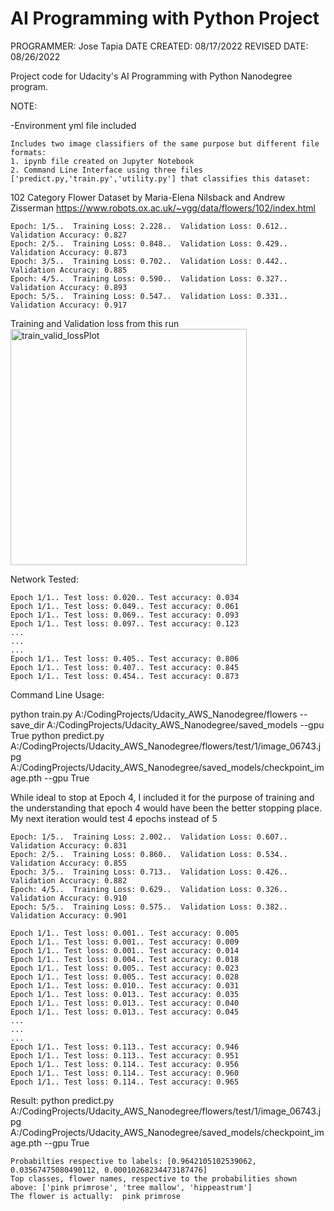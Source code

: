 # AI Programming with Python Project


PROGRAMMER: Jose Tapia
DATE CREATED: 08/17/2022
REVISED DATE: 08/26/2022

Project code for Udacity's AI Programming with Python Nanodegree program. 


NOTE:

-Environment yml file included
```
Includes two image classifiers of the same purpose but different file formats:
1. ipynb file created on Jupyter Notebook
2. Command Line Interface using three files ['predict.py,'train.py','utility.py'] that classifies this dataset:
```
102 Category Flower Dataset
by Maria-Elena Nilsback and Andrew Zisserman
https://www.robots.ox.ac.uk/~vgg/data/flowers/102/index.html


```
Epoch: 1/5..  Training Loss: 2.228..  Validation Loss: 0.612..  Validation Accuracy: 0.827
Epoch: 2/5..  Training Loss: 0.848..  Validation Loss: 0.429..  Validation Accuracy: 0.873
Epoch: 3/5..  Training Loss: 0.702..  Validation Loss: 0.442..  Validation Accuracy: 0.885
Epoch: 4/5..  Training Loss: 0.590..  Validation Loss: 0.327..  Validation Accuracy: 0.893
Epoch: 5/5..  Training Loss: 0.547..  Validation Loss: 0.331..  Validation Accuracy: 0.917
```
Training and Validation loss from this run
<img width="378" alt="train_valid_lossPlot" src="https://user-images.githubusercontent.com/22277499/187011858-33637d60-7125-45a9-9422-c46c29541956.png">



Network Tested:
```
Epoch 1/1.. Test loss: 0.020.. Test accuracy: 0.034
Epoch 1/1.. Test loss: 0.049.. Test accuracy: 0.061
Epoch 1/1.. Test loss: 0.069.. Test accuracy: 0.093
Epoch 1/1.. Test loss: 0.097.. Test accuracy: 0.123
...
...
...
Epoch 1/1.. Test loss: 0.405.. Test accuracy: 0.806
Epoch 1/1.. Test loss: 0.407.. Test accuracy: 0.845
Epoch 1/1.. Test loss: 0.454.. Test accuracy: 0.873
```

Command Line Usage:

python train.py A:/CodingProjects/Udacity_AWS_Nanodegree/flowers --save_dir A:/CodingProjects/Udacity_AWS_Nanodegree/saved_models  --gpu True 
python predict.py A:/CodingProjects/Udacity_AWS_Nanodegree/flowers/test/1/image_06743.jpg  A:/CodingProjects/Udacity_AWS_Nanodegree/saved_models/checkpoint_image.pth --gpu True 



While ideal to stop at Epoch 4, I included it for the purpose of training and the understanding that epoch 4 would have been the better stopping place.
My next iteration would test 4 epochs instead of 5 
```
Epoch: 1/5..  Training Loss: 2.002..  Validation Loss: 0.607..  Validation Accuracy: 0.831
Epoch: 2/5..  Training Loss: 0.860..  Validation Loss: 0.534..  Validation Accuracy: 0.855
Epoch: 3/5..  Training Loss: 0.713..  Validation Loss: 0.426..  Validation Accuracy: 0.882
Epoch: 4/5..  Training Loss: 0.629..  Validation Loss: 0.326..  Validation Accuracy: 0.910
Epoch: 5/5..  Training Loss: 0.575..  Validation Loss: 0.382..  Validation Accuracy: 0.901
```


```
Epoch 1/1.. Test loss: 0.001.. Test accuracy: 0.005
Epoch 1/1.. Test loss: 0.001.. Test accuracy: 0.009
Epoch 1/1.. Test loss: 0.001.. Test accuracy: 0.014
Epoch 1/1.. Test loss: 0.004.. Test accuracy: 0.018
Epoch 1/1.. Test loss: 0.005.. Test accuracy: 0.023
Epoch 1/1.. Test loss: 0.005.. Test accuracy: 0.028
Epoch 1/1.. Test loss: 0.010.. Test accuracy: 0.031
Epoch 1/1.. Test loss: 0.013.. Test accuracy: 0.035
Epoch 1/1.. Test loss: 0.013.. Test accuracy: 0.040
Epoch 1/1.. Test loss: 0.013.. Test accuracy: 0.045
...
...
...
Epoch 1/1.. Test loss: 0.113.. Test accuracy: 0.946
Epoch 1/1.. Test loss: 0.113.. Test accuracy: 0.951
Epoch 1/1.. Test loss: 0.114.. Test accuracy: 0.956
Epoch 1/1.. Test loss: 0.114.. Test accuracy: 0.960
Epoch 1/1.. Test loss: 0.114.. Test accuracy: 0.965

```
Result: 
python predict.py A:/CodingProjects/Udacity_AWS_Nanodegree/flowers/test/1/image_06743.jpg  A:/CodingProjects/Udacity_AWS_Nanodegree/saved_models/checkpoint_image.pth --gpu True 

```
Probabilties respective to labels: [0.9642105102539062, 0.03567475080490112, 0.00010268234473187476]
Top classes, flower names, respective to the probabilities shown above: ['pink primrose', 'tree mallow', 'hippeastrum']
The flower is actually:  pink primrose
````
